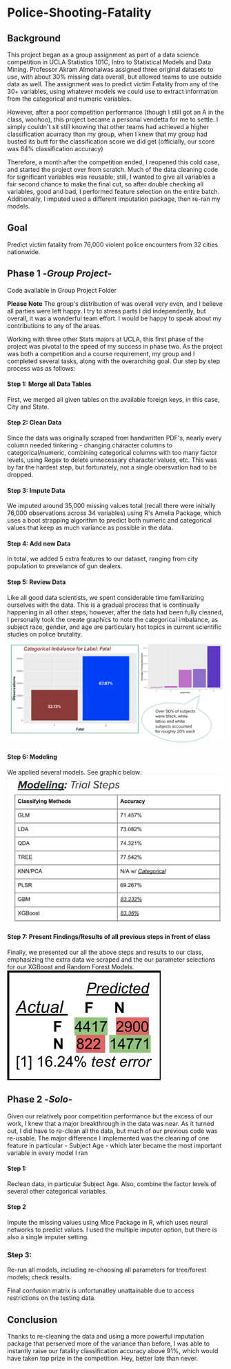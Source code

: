 # Police-Shooting-Fatality

## Background

This project began as a group assignment as part of a data science competition in UCLA Statistics 101C, Intro to Statistical Models and Data Mining. Professor Akram Almohalwas assigned three original datasets to use, with about 30% missing data overall, but allowed teams to use outside data as well. The assignment was to predict victim Fatality from any of the 30+ variables, using whatever models we could use to extract information from the categorical and numeric variables. 

However, after a poor competition performance (though I still got an A in the class, woohoo), this project became a personal vendetta for me to settle. I simply couldn't sit still knowing that other teams had achieved a higher classification acurracy than my group, when I knew that my group had busted its butt for the classification score we did get (officially, our score was 84% classification accuracy)

Therefore, a month after the competition ended, I reopened this cold case, and started the project over from scratch. Much of the data cleaning code for significant variables was reusable; still, I wanted to give all variables a fair second chance to make the final cut, so after double checking all variables, good and bad, I performed feature selection on the entire batch. Additionally, I imputed used a different imputation package, then re-ran my models. 


## Goal

Predict victim fatality from 76,000 violent police encounters from 32 cities nationwide. 

## Phase 1  -*Group Project*-

Code available in Group Project Folder 

**Please Note** The group's distribution of was overall very even, and I believe all parties were left happy. I try to stress parts I did independently, but overall, it was a wonderful team effort. I would be happy to speak about my contributions to any of the areas. 

Working with three other Stats majors at UCLA, this first phase of the project was pivotal to the speed of my success in phase two. As the project was both a competition and a course requirement, my group and I completed several tasks, along with the overarching goal. Our step by step process was as follows: 
#### Step 1: Merge all Data Tables 
   First, we merged all given tables on the available foreign keys, in this case, City and State. 
#### Step 2: Clean Data
   Since the data was originally scraped from handwritten PDF's, nearly every column needed tinkering - changing character columns to categorical/numeric,          combining categorical columns with too many factor levels, using Regex to delete unnecessary character values, etc. This was by far the hardest step, but        fortunately, not a single obersvation had to be dropped. 
#### Step 3: Impute Data
   We imputed around 35,000 missing values total (recall there were initially 76,000 observations across 34 variables) using R's Amelia Package, which uses a        boot strapping algorithm to predict both numeric and categorical values that keep as much variance as possible in the data. 
#### Step 4: Add new Data
   In total, we added 5 extra features to our dataset, ranging from city population to prevelance of gun dealers.
#### Step 5: Review Data
   Like all good data scientists, we spent considerable time familiarizing ourselves with the data. This is a gradual process that is continually happening in all other steps; however, after the data had been fully cleaned, I personally took the create graphics to note the categorical imbalance, as subject race, gender, and age are particulary hot topics in current scientific studies on police brutality. 
   ![](Photos/categorical_inbalance.png)
#### Step 6: Modeling
   We applied several models. See graphic below: 
   ![](Photos/modeling_trials.png)
#### Step 7: Present Findings/Results of all previous steps in front of class
   Finally, we presented our all the above steps and results to our class, emphasizing the extra data we scraped and the our parameter selections for our XGBoost    and Random Forest Models. 
   ![](Photos/fatality_confusion.png)
   
## Phase 2  -*Solo*-

Given our relatively poor competition performance but the excess of our work, I knew that a major breakthrough in the data was near. As it turned out, I did have to re-clean all the data, but much of our previous code was re-usable. The major difference I implemented was the cleaning of one feature in particular - Subject Age - which later became the most important variable in every model I ran

#### Step 1: 
Reclean data, in particular Subject Age. Also, combine the factor levels of several other categorical variables. 

#### Step 2
Impute the missing values using Mice Package in R, which uses neural networks to predict values. I used the multiple imputer option, but there is also a single imputer setting. 

### Step 3: 
Re-run all models, including re-choosing all parameters for tree/forest models; check results. 

Final confusion matrix is unfortunatley unattainable due to access restrictions on the testing data. 


## Conclusion

Thanks to re-cleaning the data and using a more powerful imputation package that perserved more of the variance than before, I was able to instantly raise our fatality classification accuracy above 91%, which would have taken top prize in the competition. Hey, better late than never. 

